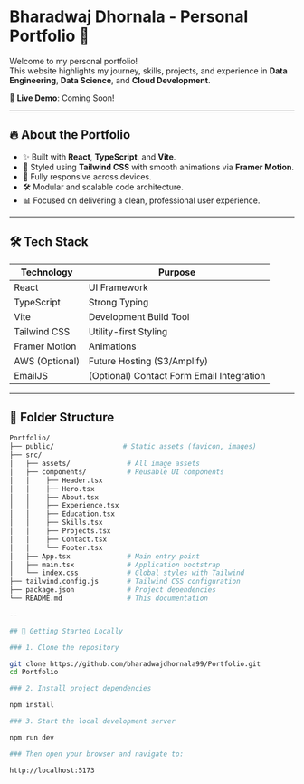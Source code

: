 # Bharadwaj Dhornala - Personal Portfolio 🚀

Welcome to my personal portfolio!  
This website highlights my journey, skills, projects, and experience in **Data Engineering**, **Data Science**, and **Cloud Development**.

🔗 **Live Demo**: Coming Soon!

---

## 🔥 About the Portfolio

- ✨ Built with **React**, **TypeScript**, and **Vite**.
- 🎨 Styled using **Tailwind CSS** with smooth animations via **Framer Motion**.
- 📱 Fully responsive across devices.
- 🛠️ Modular and scalable code architecture.
- 📊 Focused on delivering a clean, professional user experience.

---

## 🛠 Tech Stack

| Technology    | Purpose                     |
|---------------|------------------------------|
| React         | UI Framework                 |
| TypeScript    | Strong Typing                |
| Vite          | Development Build Tool       |
| Tailwind CSS  | Utility-first Styling        |
| Framer Motion | Animations                   |
| AWS (Optional) | Future Hosting (S3/Amplify)  |
| EmailJS       | (Optional) Contact Form Email Integration |

---

## 📂 Folder Structure

```bash
Portfolio/
├── public/                 # Static assets (favicon, images)
├── src/
│   ├── assets/              # All image assets
│   ├── components/          # Reusable UI components
│   │    ├── Header.tsx
│   │    ├── Hero.tsx
│   │    ├── About.tsx
│   │    ├── Experience.tsx
│   │    ├── Education.tsx
│   │    ├── Skills.tsx
│   │    ├── Projects.tsx
│   │    ├── Contact.tsx
│   │    └── Footer.tsx
│   ├── App.tsx              # Main entry point
│   ├── main.tsx             # Application bootstrap
│   └── index.css            # Global styles with Tailwind
├── tailwind.config.js       # Tailwind CSS configuration
├── package.json             # Project dependencies
└── README.md                # This documentation

--

## 🚀 Getting Started Locally

### 1. Clone the repository

git clone https://github.com/bharadwajdhornala99/Portfolio.git
cd Portfolio

### 2. Install project dependencies

npm install

### 3. Start the local development server

npm run dev

### Then open your browser and navigate to:

http://localhost:5173